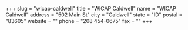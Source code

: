 +++
slug = "wicap-caldwell"
title = "WICAP Caldwell"
name = "WICAP Caldwell"
address = "502 Main St"
city = "Caldwell"
state = "ID"
postal = "83605"
website = ""
phone = "208 454-0675"
fax = ""
+++
